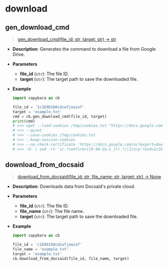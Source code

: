 # download

## gen_download_cmd

> [gen_download_cmd(file_id: str, target: str) -> str](https://github.com/DocsaidLab/Capybara/blob/975d62fba4f76db59e715c220f7a2af5ad8d050e/capybara/utils/utils.py#L68)

- **Description**: Generates the command to download a file from Google Drive.

- **Parameters**

  - **file_id** (`str`): The file ID.
  - **target** (`str`): The target path to save the downloaded file.

- **Example**

  ```python
  import capybara as cb

  file_id = '1c1b9b1b0cdcwfjowief'
  target = 'example.txt'
  cmd = cb.gen_download_cmd(file_id, target)
  print(cmd)
  # >>> wget --load-cookies /tmp/cookies.txt "https://docs.google.com/uc?export=download&confirm=$(wget
  # >>> --quiet
  # >>> --save-cookies /tmp/cookies.txt
  # >>> --keep-session-cookies
  # >>> --no-check-certificate 'https://docs.google.com/uc?export=download&id=1c1b9b1b0cdcwfjowief'
  # >>> -O- | sed -rn 's/.*confirm=([0-9A-Za-z_]+).*/\1\n/p')&id=1c1b9b1b0cdcwfjowief" -O example.txt && rm -rf /tmp/cookies.txt
  ```

## download_from_docsaid

> [download_from_docsaid(file_id: str, file_name: str, target: str) -> None](https://github.com/DocsaidLab/Capybara/blob/975d62fba4f76db59e715c220f7a2af5ad8d050e/capybara/utils/utils.py#L79)

- **Description**: Downloads data from Docsaid's private cloud.

- **Parameters**

  - **file_id** (`str`): The file ID.
  - **file_name** (`str`): The file name.
  - **target** (`str`): The target path to save the downloaded file.

- **Example**

  ```python
  import capybara as cb

  file_id = 'c1b9b1b0cdcwfjowief'
  file_name = 'example.txt'
  target = 'example.txt'
  cb.download_from_docsaid(file_id, file_name, target)
  ```
